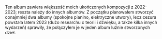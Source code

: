 Ten album zawiera większość moich ukończonych kompozycji z 2022-2023; reszta należy do innych albumów. Z początku planowałem stworzyć conajmniej dwa albumy (spokojne pianino, elektryczne utwory), lecz cezura powstała latem 2023 (dużo researchu o teorii i dźwięku, a także kilka innych wydarzeń) sprawiły, że połączyłem je w jeden album luźnie stworzonych dzieł.
